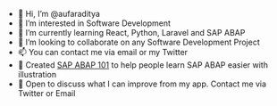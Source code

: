 - 👋 Hi, I’m @aufaraditya
- 👀 I’m interested in Software Development
- 🌱 I’m currently learning React, Python, Laravel and SAP ABAP
- 💞️ I’m looking to collaborate on any Software Development Project
- 📫 You can contact me via email or my Twitter
- 📌 Created [SAP ABAP 101](https://instagram.com/sapabap101) to help people learn SAP ABAP easier with illustration 
- 🤝 Open to discuss what I can improve from my app. Contact me via Twitter or Email

<!---
aufaraditya/aufaraditya is a ✨ special ✨ repository because its `README.md` (this file) appears on your GitHub profile.
You can click the Preview link to take a look at your changes.
--->
